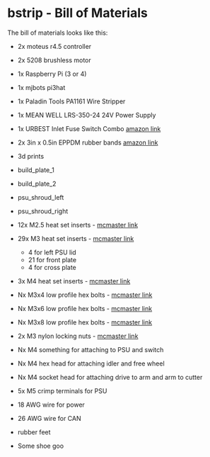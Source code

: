 # bstrip - Bill of Materials #

The bill of materials looks like this:

* 2x moteus r4.5 controller
* 2x 5208 brushless motor
* 1x Raspberry Pi (3 or 4)
* 1x mjbots pi3hat
* 1x Paladin Tools PA1161 Wire Stripper
* 1x MEAN WELL LRS-350-24 24V Power Supply
* 1x URBEST Inlet Fuse Switch Combo [amazon link](https://www.amazon.com/gp/product/B00ME5YAPK)
* 2x 3in x 0.5in EPPDM rubber bands [amazon link](https://amazon.com/gp/product/B07FM7MBGZ)

* 3d prints
 * build_plate_1
 * build_plate_2
 * psu_shroud_left
 * psu_shroud_right

* 12x M2.5 heat set inserts - [mcmaster link](https://www.mcmaster.com/94180A321/)
* 29x M3 heat set inserts - [mcmaster link](https://www.mcmaster.com/94180A331/)
  * 4 for left PSU lid
  * 21 for front plate
  * 4 for cross plate
* 3x M4 heat set inserts - [mcmaster link](https://www.mcmaster.com/94180A351/)

* Nx M3x4 low profile hex bolts - [mcmaster link](https://www.mcmaster.com/90666A101/)
* Nx M3x6 low profile hex bolts - [mcmaster link](https://www.mcmaster.com/90666A103/)
* Nx M3x8 low profile hex bolts - [mcmaster link](https://www.mcmaster.com/90666A104/)
* 2x M3 nylon locking nuts - [mcmaster link](https://www.mcmaster.com/90576A102/)
* Nx M4 something for attaching to PSU and switch
* Nx M4 hex head for attaching idler and free wheel
* Nx M4 socket head for attaching drive to arm and arm to cutter

* 5x M5 crimp terminals for PSU
* 18 AWG wire for power
* 26 AWG wire for CAN

* rubber feet

* Some shoe goo
